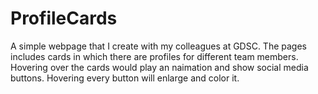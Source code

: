 # ProfileCards
A simple webpage that I create with my colleagues at GDSC. The pages includes cards in which there are profiles for different team members. Hovering over the cards would play an naimation and show social media buttons. Hovering every 
button will enlarge and color it.
